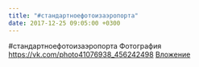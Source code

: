 ```yaml
---
title: "#стандартноефотоизаэропорта"
date: 2017-12-25 09:05:00 +0300
---
```


#стандартноефотоизаэропорта
Фотография
<a class="vk-attach" href="https://vk.com/photo41076938_456242498">https://vk.com/photo41076938_456242498</a>
<a class="vk-attach" href="https://vk.com/photo41076938_456242498">Вложение</a>
